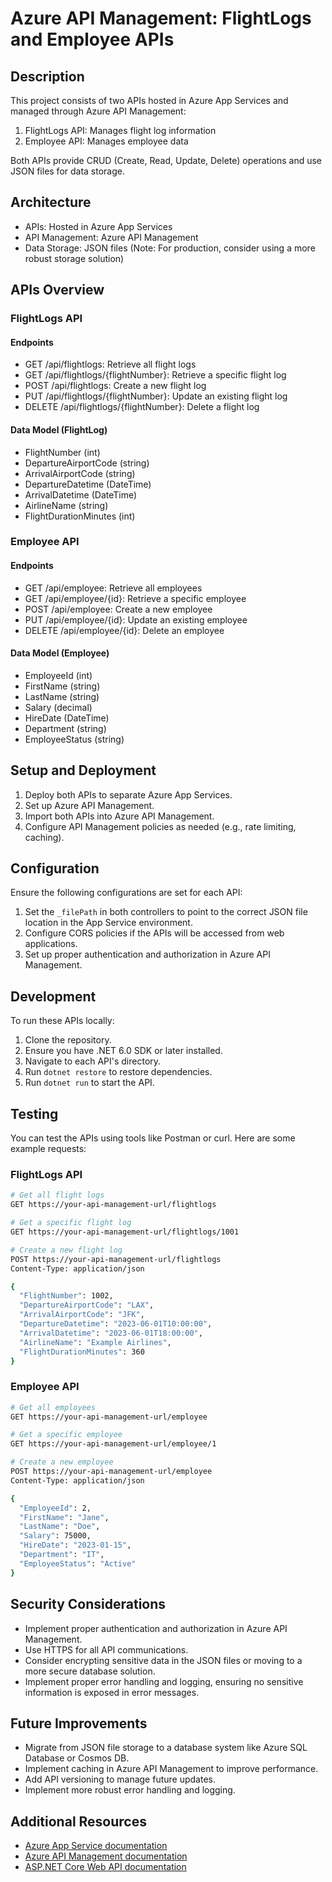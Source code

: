 # Azure API Management: FlightLogs and Employee APIs

## Description
This project consists of two APIs hosted in Azure App Services and managed through Azure API Management:
1. FlightLogs API: Manages flight log information
2. Employee API: Manages employee data

Both APIs provide CRUD (Create, Read, Update, Delete) operations and use JSON files for data storage.

## Architecture
- APIs: Hosted in Azure App Services
- API Management: Azure API Management
- Data Storage: JSON files (Note: For production, consider using a more robust storage solution)

## APIs Overview

### FlightLogs API

#### Endpoints
- GET /api/flightlogs: Retrieve all flight logs
- GET /api/flightlogs/{flightNumber}: Retrieve a specific flight log
- POST /api/flightlogs: Create a new flight log
- PUT /api/flightlogs/{flightNumber}: Update an existing flight log
- DELETE /api/flightlogs/{flightNumber}: Delete a flight log

#### Data Model (FlightLog)
- FlightNumber (int)
- DepartureAirportCode (string)
- ArrivalAirportCode (string)
- DepartureDatetime (DateTime)
- ArrivalDatetime (DateTime)
- AirlineName (string)
- FlightDurationMinutes (int)

### Employee API

#### Endpoints
- GET /api/employee: Retrieve all employees
- GET /api/employee/{id}: Retrieve a specific employee
- POST /api/employee: Create a new employee
- PUT /api/employee/{id}: Update an existing employee
- DELETE /api/employee/{id}: Delete an employee

#### Data Model (Employee)
- EmployeeId (int)
- FirstName (string)
- LastName (string)
- Salary (decimal)
- HireDate (DateTime)
- Department (string)
- EmployeeStatus (string)

## Setup and Deployment

1. Deploy both APIs to separate Azure App Services.
2. Set up Azure API Management.
3. Import both APIs into Azure API Management.
4. Configure API Management policies as needed (e.g., rate limiting, caching).

## Configuration

Ensure the following configurations are set for each API:

1. Set the `_filePath` in both controllers to point to the correct JSON file location in the App Service environment.
2. Configure CORS policies if the APIs will be accessed from web applications.
3. Set up proper authentication and authorization in Azure API Management.

## Development

To run these APIs locally:

1. Clone the repository.
2. Ensure you have .NET 6.0 SDK or later installed.
3. Navigate to each API's directory.
4. Run `dotnet restore` to restore dependencies.
5. Run `dotnet run` to start the API.

## Testing

You can test the APIs using tools like Postman or curl. Here are some example requests:

### FlightLogs API

```bash
# Get all flight logs
GET https://your-api-management-url/flightlogs

# Get a specific flight log
GET https://your-api-management-url/flightlogs/1001

# Create a new flight log
POST https://your-api-management-url/flightlogs
Content-Type: application/json

{
  "FlightNumber": 1002,
  "DepartureAirportCode": "LAX",
  "ArrivalAirportCode": "JFK",
  "DepartureDatetime": "2023-06-01T10:00:00",
  "ArrivalDatetime": "2023-06-01T18:00:00",
  "AirlineName": "Example Airlines",
  "FlightDurationMinutes": 360
}
```

### Employee API

```bash
# Get all employees
GET https://your-api-management-url/employee

# Get a specific employee
GET https://your-api-management-url/employee/1

# Create a new employee
POST https://your-api-management-url/employee
Content-Type: application/json

{
  "EmployeeId": 2,
  "FirstName": "Jane",
  "LastName": "Doe",
  "Salary": 75000,
  "HireDate": "2023-01-15",
  "Department": "IT",
  "EmployeeStatus": "Active"
}
```

## Security Considerations

- Implement proper authentication and authorization in Azure API Management.
- Use HTTPS for all API communications.
- Consider encrypting sensitive data in the JSON files or moving to a more secure database solution.
- Implement proper error handling and logging, ensuring no sensitive information is exposed in error messages.

## Future Improvements

- Migrate from JSON file storage to a database system like Azure SQL Database or Cosmos DB.
- Implement caching in Azure API Management to improve performance.
- Add API versioning to manage future updates.
- Implement more robust error handling and logging.

## Additional Resources

- [Azure App Service documentation](https://docs.microsoft.com/en-us/azure/app-service/)
- [Azure API Management documentation](https://docs.microsoft.com/en-us/azure/api-management/)
- [ASP.NET Core Web API documentation](https://docs.microsoft.com/en-us/aspnet/core/web-api)
